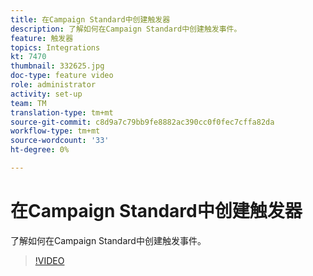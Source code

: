 ```yaml
---
title: 在Campaign Standard中创建触发器
description: 了解如何在Campaign Standard中创建触发事件。
feature: 触发器
topics: Integrations
kt: 7470
thumbnail: 332625.jpg
doc-type: feature video
role: administrator
activity: set-up
team: TM
translation-type: tm+mt
source-git-commit: c8d9a7c79bb9fe8882ac390cc0f0fec7cffa82da
workflow-type: tm+mt
source-wordcount: '33'
ht-degree: 0%

---
```



# 在Campaign Standard中创建触发器

了解如何在Campaign Standard中创建触发事件。

>[!VIDEO](https://video.tv.adobe.com/v/332625?quality=12)

